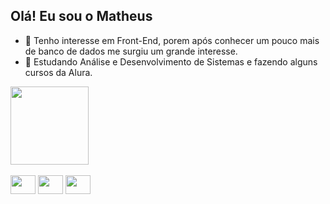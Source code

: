 
## Olá! Eu sou o Matheus 
- 👀 Tenho interesse em Front-End, porem após conhecer um pouco mais de banco de dados me surgiu um grande interesse. 
- 🌱 Estudando Análise e Desenvolvimento de Sistemas e fazendo alguns cursos da Alura.
<div>
    <img height="125em" src="https://github-readme-stats.vercel.app/api/top-langs/?username=yTheuZn&layout=compact)](https://github.com/anuraghazra/github-readme-stats"/>
</div>
 
<div style="display: inline_block"><br>
    <img aling="center" height="30" width="40" src="https://cdn.jsdelivr.net/gh/devicons/devicon/icons/html5/html5-plain-wordmark.svg"/>
    <img aling="center" height="30" width="40" src="https://cdn.jsdelivr.net/gh/devicons/devicon/icons/css3/css3-original-wordmark.svg"/>
    <img aling="center" height="30" width="40" src="https://cdn.jsdelivr.net/gh/devicons/devicon/icons/javascript/javascript-original.svg"/>

</div>

